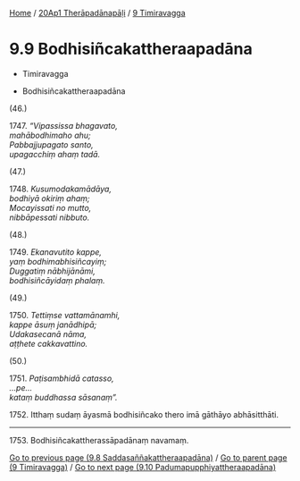 
[Home](/) / [20Ap1 Therāpadānapāḷi](...md) / [9 Timiravagga](../20Ap1/9.md)

# 9.9 Bodhisiñcakattheraapadāna

* Timiravagga

* Bodhisiñcakattheraapadāna

(46.)

1747\. _“Vipassissa bhagavato,_  
_mahābodhimaho ahu;_  
_Pabbajjupagato santo,_  
_upagacchiṃ ahaṃ tadā._  


(47.)

1748\. _Kusumodakamādāya,_  
_bodhiyā okiriṃ ahaṃ;_  
_Mocayissati no mutto,_  
_nibbāpessati nibbuto._  


(48.)

1749\. _Ekanavutito kappe,_  
_yaṃ bodhimabhisiñcayiṃ;_  
_Duggatiṃ nābhijānāmi,_  
_bodhisiñcāyidaṃ phalaṃ._  


(49.)

1750\. _Tettiṃse vattamānamhi,_  
_kappe āsuṃ janādhipā;_  
_Udakasecanā nāma,_  
_aṭṭhete cakkavattino._  


(50.)

1751\. _Paṭisambhidā catasso,_  
_…pe…_  
_kataṃ buddhassa sāsanaṃ”._  


1752\. Itthaṃ sudaṃ āyasmā bodhisiñcako thero imā gāthāyo abhāsitthāti.

---

1753\. Bodhisiñcakattherassāpadānaṃ navamaṃ.



[Go to previous page (9.8 Saddasaññakattheraapadāna)](9.8.md) / [Go to parent page (9 Timiravagga)](../20Ap1/9.md) / [Go to next page (9.10 Padumapupphiyattheraapadāna)](9.10.md)


